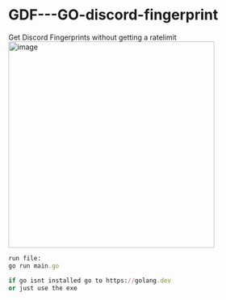 # GDF---GO-discord-fingerprint
Get Discord Fingerprints  without getting a ratelimit  
<img width="408" alt="image" src="https://user-images.githubusercontent.com/110062350/190605621-b1a979e8-1030-41f1-b8c6-a6dbfa2a3767.png">

```rb
run file:
go run main.go
```
```rb
if go isnt installed go to https://golang.dev
or just use the exe
```
